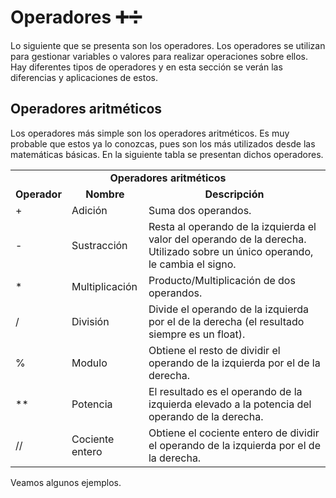 # Operadores ➕➗
Lo siguiente que se presenta son los operadores. Los operadores se utilizan para gestionar variables o valores para realizar operaciones sobre ellos. Hay diferentes tipos de  operadores y en esta sección se verán las diferencias y aplicaciones de estos.

## Operadores aritméticos
Los operadores más simple son los operadores aritméticos. Es muy probable que estos ya lo conozcas, pues son los más utilizados desde las matemáticas básicas. En la siguiente tabla
se presentan dichos operadores.

<div class="tg-wrap"><table><tbody><tr><td align="center" colspan="3"><b>Operadores aritméticos</b></td></tr><tr><td align="center"><b>Operador</b></td><td align="center"><b>Nombre</b></td><td align="center"><b>Descripción</b></td></tr><tr><td>+</td><td>Adición</td><td>Suma dos operandos.</td></tr><tr><td>-</td><td>Sustracción</td><td>Resta al operando de la izquierda el valor del operando de la derecha. Utilizado sobre un único operando, le cambia el signo.</td></tr><tr><td>*</td><td>Multiplicación</td><td>Producto/Multiplicación de dos operandos.</td></tr><tr><td>/</td><td>División</td><td>Divide el operando de la izquierda por el de la derecha (el resultado siempre es un float).</td></tr><tr><td>%</td><td>Modulo</td><td>Obtiene el resto de dividir el operando de la izquierda por el de la derecha.</td></tr><tr><td>**</td><td>Potencia</td><td>El resultado es el operando de la izquierda elevado a la potencia del operando de la derecha.</td></tr><tr><td>//</td><td>Cociente entero</td><td>Obtiene el cociente entero de dividir el operando de la izquierda por el de la derecha.</td></tr></tbody></table></div>

Veamos algunos ejemplos. 

